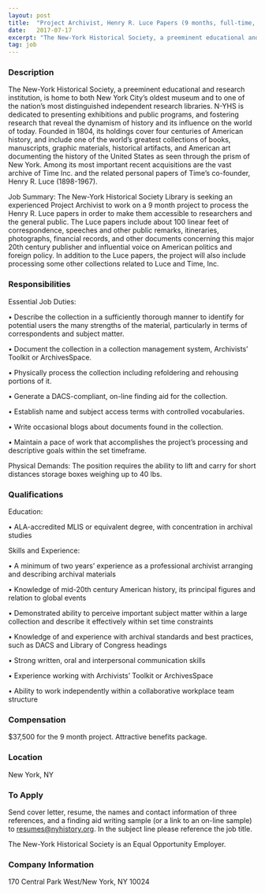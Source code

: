 ```yaml
---
layout: post
title:  "Project Archivist, Henry R. Luce Papers (9 months, full-time, grant-funded position) - New-York Historical Society"
date:   2017-07-17
excerpt: "The New-York Historical Society, a preeminent educational and research institution, is home to both New York City’s oldest museum and to one of the nation’s most distinguished independent research libraries. N-YHS is dedicated to presenting exhibitions and public programs, and fostering research that reveal the dynamism of history and its..."
tag: job
---
```


### Description   

The New-York Historical Society, a preeminent educational and research institution, is home to both New York City’s oldest museum and to one of the nation’s most distinguished independent research libraries. N-YHS is dedicated to presenting exhibitions and public programs, and fostering research that reveal the dynamism of history and its influence on the world of today. Founded in 1804, its holdings cover four centuries of American history, and include one of the world’s greatest collections of books, manuscripts, graphic materials, historical artifacts, and American art documenting the history of the United States as seen through the prism of New York. Among its most important recent acquisitions are the vast archive of Time Inc. and the related personal papers of Time’s co-founder, Henry R. Luce (1898-1967).


Job Summary:
The New-York Historical Society Library is seeking an experienced Project Archivist to work on a 9 month project to process the Henry R. Luce papers in order to make them accessible to researchers and the general public. The Luce papers include about 100 linear feet of correspondence, speeches and other public remarks, itineraries, photographs, financial records, and other documents concerning this major 20th century publisher and influential voice on American politics and foreign policy. In addition to the Luce papers, the project will also include processing some other collections related to Luce and Time, Inc.



### Responsibilities   

Essential Job Duties:

• 	Describe the collection in a sufficiently thorough manner to identify for potential users the many strengths of the material, particularly in terms of correspondents and subject matter. 

• 	Document the collection in a collection management system, Archivists’ Toolkit or ArchivesSpace. 

• 	Physically process the collection including refoldering and rehousing portions of it.

• 	Generate a DACS-compliant, on-line finding aid for the collection. 

• 	Establish name and subject access terms with controlled vocabularies.

• 	Write occasional blogs about documents found in the collection.  

• 	Maintain a pace of work that accomplishes the project’s processing and descriptive goals within the set timeframe.


Physical Demands: 
The position requires the ability to lift and carry for short distances storage boxes weighing up to 40 lbs.



### Qualifications   

Education:

• 	ALA-accredited MLIS or equivalent degree, with concentration in archival studies


Skills and Experience:

• 	A minimum of two years’ experience as a professional archivist arranging and describing archival materials

• 	Knowledge of mid-20th century American history, its principal figures and relation to global events

• 	Demonstrated ability to perceive important subject matter within a large collection and describe it effectively within set time constraints

• 	Knowledge of and experience with archival standards and best practices, such as DACS and Library of Congress headings

• 	Strong written, oral and interpersonal communication skills

• 	Experience working with Archivists’ Toolkit or ArchivesSpace

• 	Ability to work independently within a collaborative workplace team structure



### Compensation   

$37,500 for the 9 month project. Attractive benefits package. 


### Location   

New York, NY




### To Apply   

Send cover letter, resume, the names and contact information of three references, and a finding aid writing sample (or a link to an on-line sample) to resumes@nyhistory.org. In the subject line please reference the job title. 

The New-York Historical Society is an Equal Opportunity Employer.



### Company Information   

170 Central Park West/New York, NY 10024



